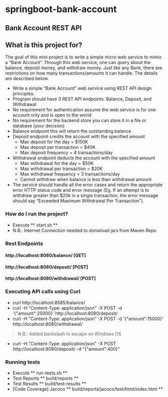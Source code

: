 # springboot-bank-account

## Bank Account REST API
## What is this project for?

The goal of this mini project is to write a simple micro web service to mimic a “Bank Account”. Through this web service, one can query about the balance, deposit money, and withdraw money. Just like any Bank, there are restrictions on how many transactions/amounts it can handle. The details are described below.
- Write a simple “Bank Account” web service using REST API design principles.
- Program should have 3 REST API endpoints: Balance, Deposit, and Withdrawal
- No requirement for authentication assume the web service is for one account only and is open to the world
- No requirement for the backend store you can store it in a file or database (your decision)
- Balance endpoint this will return the outstanding balance
- Deposit endpoint credits the account with the specified amount
  - Max deposit for the day = $150K
  -  Max deposit per transaction = $40K
  -  Max deposit frequency = 4 transactions/day
- Withdrawal endpoint deducts the account with the specified amount
  - Max withdrawal for the day = $50K
  - Max withdrawal per transaction = $20K
  - Max withdrawal frequency = 3 transactions/day
  - Cannot withdraw when balance is less than withdrawal amount
- The service should handle all the error cases and return the appropriate error HTTP status code and error message (Eg. If an attempt is to withdraw greater than $20k in a single transaction, the error message should say “Exceeded Maximum Withdrawal Per Transaction”).

### How do I run the project? ###
* Execute ** start.sh **
* N.B.: Internet Connection needed to donwload jars from Maven Repo

### Rest Endpoints
#### http://localhost:8080/balance/ 			[GET]
#### http://localhost:8080/deposit/				[POST]
#### http://localhost:8080/withdrawal/			[POST]

### Executing API calls using Curl

* curl http://localhost:8585/balance/ 
* curl -H "Content-Type: application/json" -X POST -d '{"amount":25000}' http://localhost:8080/deposit/
* curl -H "Content-Type: application/json" -X POST -d '{"amount":15000}' http://localhost:8080/withdrawal/

> N.B.: Added backslash to escape on Windows OS

* curl -H "Content-Type: application/json" -X POST http://localhost:8080/deposit/ -d "{\"amount\":400}"

### Running tests
* Execute ** run-tests.sh **
* Test Reports ** build/reports **
* Test Results ** build/test-results **
* [Code Coverage] Jacoco ** build/reports/jacoco/test/html/index.html **
